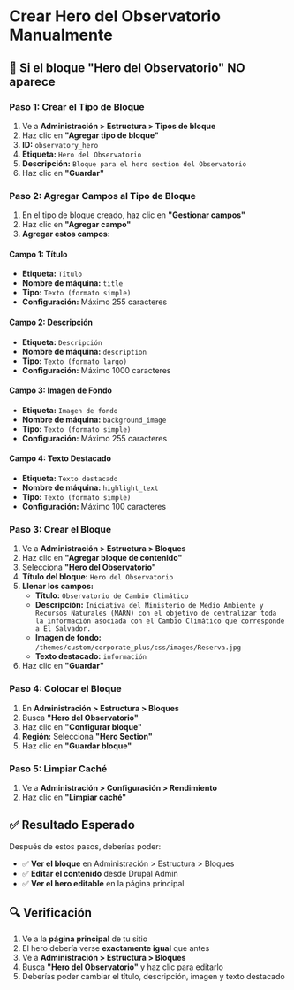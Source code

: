 # Crear Hero del Observatorio Manualmente

## 🚨 **Si el bloque "Hero del Observatorio" NO aparece**

### **Paso 1: Crear el Tipo de Bloque**
1. Ve a **Administración > Estructura > Tipos de bloque**
2. Haz clic en **"Agregar tipo de bloque"**
3. **ID:** `observatory_hero`
4. **Etiqueta:** `Hero del Observatorio`
5. **Descripción:** `Bloque para el hero section del Observatorio`
6. Haz clic en **"Guardar"**

### **Paso 2: Agregar Campos al Tipo de Bloque**
1. En el tipo de bloque creado, haz clic en **"Gestionar campos"**
2. Haz clic en **"Agregar campo"**
3. **Agregar estos campos:**

#### **Campo 1: Título**
- **Etiqueta:** `Título`
- **Nombre de máquina:** `title`
- **Tipo:** `Texto (formato simple)`
- **Configuración:** Máximo 255 caracteres

#### **Campo 2: Descripción**
- **Etiqueta:** `Descripción`
- **Nombre de máquina:** `description`
- **Tipo:** `Texto (formato largo)`
- **Configuración:** Máximo 1000 caracteres

#### **Campo 3: Imagen de Fondo**
- **Etiqueta:** `Imagen de fondo`
- **Nombre de máquina:** `background_image`
- **Tipo:** `Texto (formato simple)`
- **Configuración:** Máximo 255 caracteres

#### **Campo 4: Texto Destacado**
- **Etiqueta:** `Texto destacado`
- **Nombre de máquina:** `highlight_text`
- **Tipo:** `Texto (formato simple)`
- **Configuración:** Máximo 100 caracteres

### **Paso 3: Crear el Bloque**
1. Ve a **Administración > Estructura > Bloques**
2. Haz clic en **"Agregar bloque de contenido"**
3. Selecciona **"Hero del Observatorio"**
4. **Título del bloque:** `Hero del Observatorio`
5. **Llenar los campos:**
   - **Título:** `Observatorio de Cambio Climático`
   - **Descripción:** `Iniciativa del Ministerio de Medio Ambiente y Recursos Naturales (MARN) con el objetivo de centralizar toda la información asociada con el Cambio Climático que corresponde a El Salvador.`
   - **Imagen de fondo:** `/themes/custom/corporate_plus/css/images/Reserva.jpg`
   - **Texto destacado:** `información`
6. Haz clic en **"Guardar"**

### **Paso 4: Colocar el Bloque**
1. En **Administración > Estructura > Bloques**
2. Busca **"Hero del Observatorio"**
3. Haz clic en **"Configurar bloque"**
4. **Región:** Selecciona **"Hero Section"**
5. Haz clic en **"Guardar bloque"**

### **Paso 5: Limpiar Caché**
1. Ve a **Administración > Configuración > Rendimiento**
2. Haz clic en **"Limpiar caché"**

## ✅ **Resultado Esperado**

Después de estos pasos, deberías poder:
- ✅ **Ver el bloque** en Administración > Estructura > Bloques
- ✅ **Editar el contenido** desde Drupal Admin
- ✅ **Ver el hero editable** en la página principal

## 🔍 **Verificación**

1. Ve a la **página principal** de tu sitio
2. El hero debería verse **exactamente igual** que antes
3. Ve a **Administración > Estructura > Bloques**
4. Busca **"Hero del Observatorio"** y haz clic para editarlo
5. Deberías poder cambiar el título, descripción, imagen y texto destacado 